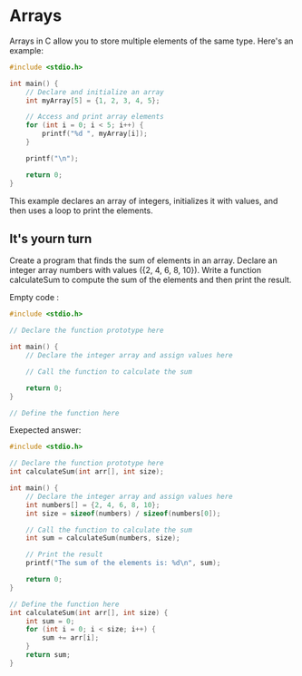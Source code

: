 # Arrays

Arrays in C allow you to store multiple elements of the same type. Here's an example:

```c
#include <stdio.h>

int main() {
    // Declare and initialize an array
    int myArray[5] = {1, 2, 3, 4, 5};

    // Access and print array elements
    for (int i = 0; i < 5; i++) {
        printf("%d ", myArray[i]);
    }

    printf("\n");

    return 0;
}
```

This example declares an array of integers, initializes it with values, and then uses a loop to print the elements.

## It's yourn turn

Create a program that finds the sum of elements in an array. Declare an integer array numbers with values ({2, 4, 6, 8, 10}). Write a function calculateSum to compute the sum of the elements and then print the result.

Empty code : 
```c
#include <stdio.h>

// Declare the function prototype here

int main() {
    // Declare the integer array and assign values here

    // Call the function to calculate the sum

    return 0;
}

// Define the function here
```

Exepected answer: 
```c
#include <stdio.h>

// Declare the function prototype here
int calculateSum(int arr[], int size);

int main() {
    // Declare the integer array and assign values here
    int numbers[] = {2, 4, 6, 8, 10};
    int size = sizeof(numbers) / sizeof(numbers[0]);

    // Call the function to calculate the sum
    int sum = calculateSum(numbers, size);

    // Print the result
    printf("The sum of the elements is: %d\n", sum);

    return 0;
}

// Define the function here
int calculateSum(int arr[], int size) {
    int sum = 0;
    for (int i = 0; i < size; i++) {
        sum += arr[i];
    }
    return sum;
}
```